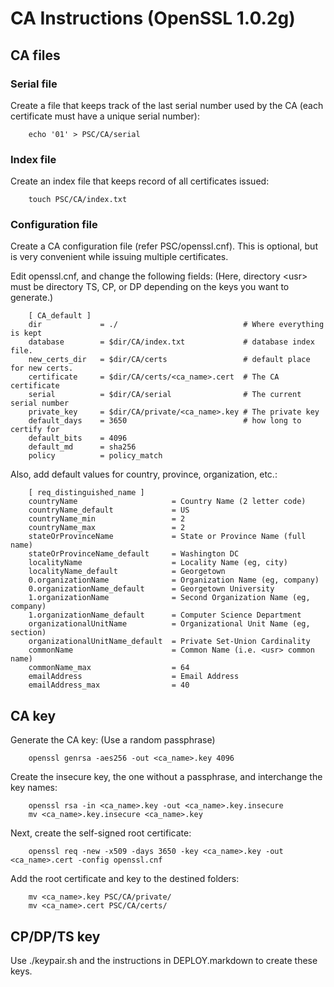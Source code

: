 # CA Instructions (OpenSSL 1.0.2g)

## CA files

### Serial file

Create a file that keeps track of the last serial number used by the CA (each certificate must have a unique serial number):

```
    echo '01' > PSC/CA/serial
```

### Index file

Create an index file that keeps record of all certificates issued:

```
    touch PSC/CA/index.txt
```

### Configuration file

Create a CA configuration file (refer PSC/openssl.cnf). This is optional, but is very convenient while issuing multiple certificates. 

Edit openssl.cnf, and change the following fields: (Here, directory \<usr\> must be directory TS, CP, or DP depending on the keys you want to generate.)

```
    [ CA_default ]
    dir             = ./                 		    # Where everything is kept
    database        = $dir/CA/index.txt     		# database index file.
    new_certs_dir   = $dir/CA/certs        		    # default place for new certs.
    certificate     = $dir/CA/certs/<ca_name>.cert	# The CA certificate
    serial          = $dir/CA/serial        		# The current serial number
    private_key     = $dir/CA/private/<ca_name>.key # The private key
    default_days    = 3650                  		# how long to certify for
    default_bits    = 4096
    default_md      = sha256
    policy          = policy_match
```

Also, add default values for country, province, organization, etc.:

```
    [ req_distinguished_name ]              
    countryName                     = Country Name (2 letter code)
    countryName_default             = US
    countryName_min                 = 2
    countryName_max                 = 2
    stateOrProvinceName             = State or Province Name (full name)
    stateOrProvinceName_default     = Washington DC
    localityName                    = Locality Name (eg, city)
    localityName_default            = Georgetown
    0.organizationName              = Organization Name (eg, company)
    0.organizationName_default      = Georgetown University
    1.organizationName              = Second Organization Name (eg, company)
    1.organizationName_default      = Computer Science Department
    organizationalUnitName          = Organizational Unit Name (eg, section)
    organizationalUnitName_default  = Private Set-Union Cardinality
    commonName                      = Common Name (i.e. <usr> common name)
    commonName_max                  = 64
    emailAddress                    = Email Address
    emailAddress_max                = 40
```

## CA key

Generate the CA key: (Use a random passphrase)

```
    openssl genrsa -aes256 -out <ca_name>.key 4096
```

Create the insecure key, the one without a passphrase, and interchange the key names:

```
    openssl rsa -in <ca_name>.key -out <ca_name>.key.insecure
    mv <ca_name>.key.insecure <ca_name>.key
```

Next, create the self-signed root certificate:

```
    openssl req -new -x509 -days 3650 -key <ca_name>.key -out <ca_name>.cert -config openssl.cnf
```

Add the root certificate and key to the destined folders:

```
    mv <ca_name>.key PSC/CA/private/
    mv <ca_name>.cert PSC/CA/certs/
```

## CP/DP/TS key

Use ./keypair.sh and the instructions in DEPLOY.markdown to create these keys.

